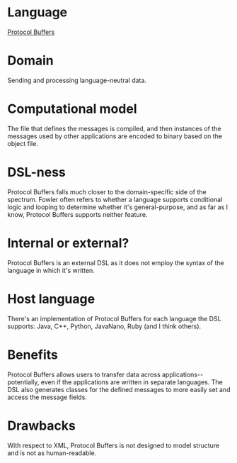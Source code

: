 # Language
[Protocol Buffers](https://developers.google.com/protocol-buffers/)


# Domain
Sending and processing language-neutral data.


# Computational model
The file that defines the messages is compiled, and then instances of the messages used by other applications are encoded to binary based on the object file.


# DSL-ness
Protocol Buffers falls much closer to the domain-specific side of the spectrum. Fowler often refers to whether a language supports conditional logic and looping to determine whether it's general-purpose, and as far as I know, Protocol Buffers supports neither feature.


# Internal or external?
Protocol Buffers is an external DSL as it does not employ the syntax of the language in which it's written.


# Host language
There's an implementation of Protocol Buffers for each language the DSL supports: Java, C++, Python, JavaNano, Ruby (and I think others).


# Benefits
Protocol Buffers allows users to transfer data across applications--potentially, even if the applications are written in separate languages. The DSL also generates classes for the defined messages to more easily set and access the message fields.


# Drawbacks
With respect to XML, Protocol Buffers is not designed to model structure and is not as human-readable.
